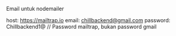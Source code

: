 Email untuk nodemailer

host: https://mailtrap.io
email: chillbackend@gmail.com
password: Chillbackend1@ // Password mailtrap, bukan password gmail